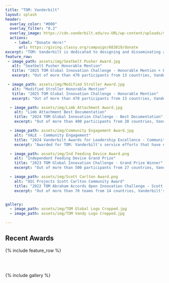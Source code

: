 ```yaml
---
title: "TOM: Vanderbilt"
layout: splash
header:
  overlay_color: "#000"
  overlay_filter: "0.2"
  overlay_image: https://cdn.vanderbilt.edu/vu-URL/wp-content/uploads/sites/291/2019/08/19174104/600x600-WondryAutumn.jpg
  actions:
    - label: "Donate Here!"
      url: https://giving.classy.org/campaign/683819/donate
excerpt: "TOM: Vanderbilt is dedicated to designing and disseminating accessible, open source solutions for individuals with disabilities and other unmet needs at no cost."
feature_row:
 - image_path: assets/img/Seatbelt Pusher Award.jpg
   alt: "Seatbelt Pusher Honorable Mention"
   title: "2025 TOM Global Innovation Challenge - Honorable Mention + PrintLab License"
   excerpt: "Out of more than 470 participants from 13 countries, Vanderbilt's Seatbelt Pusher was awarded an Honorable Mention and PrintLab license."

 - image_path: assets/img/Modified Stroller Award.jpg
   alt: "Modified Stroller Honorable Mention"
   title: "2025 TOM Global Innovation Challenge - Honorable Mention"
   excerpt: "Out of more than 470 participants from 13 countries, Vanderbilt's Modified Stroller was awarded an Honorable Mention."

  - image_path: assets/img/Limb Attachment Award.jpg
    alt: "Limb Attachment Best Documentation"
    title: "2024 TOM Global Innovation Challenge - Best Documentation"
    excerpt: "Out of more than 400 participants from 20 countries, Vanderbilt's Limb Attachment with Interchangeable Implements was awarded Best Documentation."

  - image_path: assets/img/Community Engagement Award.jpg
    alt: "VALE - Community Engagement"
    title: "2024 Vanderbilt Awards for Leadership Excellence - Community Engagement"
    excerpt: "Awarded for TOM: Vanderbilt's service efforts that have engaged the local, national, and global community with the intention of creating meaningful and sustainable change."

  - image_path: assets/img/Ind Feeding Device Award.png
    alt: "Independent Feeding Device Grand Prize"
    title: "2023 TOM Global Innovation Challenge - Grand Prize Winner"
    excerpt: "Out of more than 500 participants from 27 countries, Vanderbilt's Independent Feeding Device was awarded the Grand Prize."

  - image_path: assets/img/Scott Carlton Award.png
    alt: "OIC Projects Scott Carlton Community Award"
    title: "2022 TOM Abraham Accords Open Innovation Challenge - Scott Carlton Community Award"
    excerpt: "Out of more than 70 teams from 14 countries, Vanderbilt's One Handed Flute Prosthesis and Independent Feeding Tube Device were awarded the Scott Carlton Community Award for exemplifing empathy, community, and humanity."


gallery:
  - image_path: assets/img/TOM Global Logo Cropped.jpg
  - image_path: assets/img/TOM Vandy Logo Cropped.jpg

---
```


## Recent Awards

{% include feature_row %}

<br><br>

{% include gallery %}


